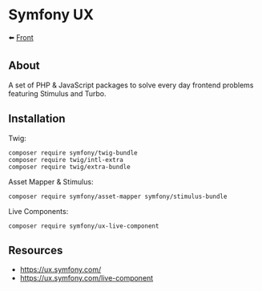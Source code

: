 # Symfony UX

⬅️ [Front](../frontend.md)

## About

A set of PHP & JavaScript packages to solve every day frontend problems featuring Stimulus and Turbo.

## Installation

Twig:

```
composer require symfony/twig-bundle
composer require twig/intl-extra
composer require twig/extra-bundle
```

Asset Mapper & Stimulus:

```
composer require symfony/asset-mapper symfony/stimulus-bundle
```

Live Components:

```
composer require symfony/ux-live-component
```

## Resources

- https://ux.symfony.com/
- https://ux.symfony.com/live-component

